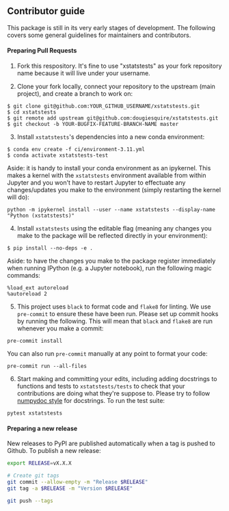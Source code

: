 ## Contributor guide

This package is still in its very early stages of development. The following covers some general guidelines for maintainers and contributors.

#### Preparing Pull Requests
1. Fork this respository. It's fine to use "xstatstests" as your fork repository name because it will live under your username.

2. Clone your fork locally, connect your repository to the upstream (main project), and create a branch to work on:

```
$ git clone git@github.com:YOUR_GITHUB_USERNAME/xstatstests.git
$ cd xstatstests
$ git remote add upstream git@github.com:dougiesquire/xstatstests.git
$ git checkout -b YOUR-BUGFIX-FEATURE-BRANCH-NAME master
```

3. Install `xstatstests`'s dependencies into a new conda environment:

```
$ conda env create -f ci/environment-3.11.yml
$ conda activate xstatstests-test
```

Aside: it is handy to install your conda environment as an ipykernel. This makes a kernel with the `xstatstests` environment available from within Jupyter and you won't have to restart Jupyter to effectuate any changes/updates you make to the environment (simply restarting the kernel will do):

```
python -m ipykernel install --user --name xstatstests --display-name "Python (xstatstests)"
```

4. Install `xstatstests` using the editable flag (meaning any changes you make to the package will be reflected directly in your environment):

```
$ pip install --no-deps -e .
```

Aside: to have the changes you make to the package register immediately when running IPython (e.g. a Jupyter notebook), run the following magic commands:

```
%load_ext autoreload
%autoreload 2 
```

5. This project uses `black` to format code and `flake8` for linting. We use `pre-commit` to ensure these have been run. Please set up commit hooks by running the following. This will mean that `black` and `flake8` are run whenever you make a commit:

```
pre-commit install
```

You can also run `pre-commit` manually at any point to format your code:

```
pre-commit run --all-files
 ```

6. Start making and committing your edits, including adding docstrings to functions and tests to `xstatstests/tests` to check that your contributions are doing what they're suppose to. Please try to follow [numpydoc style](https://numpydoc.readthedocs.io/en/latest/format.html) for docstrings. To run the test suite:

```
pytest xstatstests
```

#### Preparing a new release

New releases to PyPI are published automatically when a tag is pushed to Github. To publish a new release:

```bash
export RELEASE=vX.X.X

# Create git tags
git commit --allow-empty -m "Release $RELEASE"
git tag -a $RELEASE -m "Version $RELEASE"

git push --tags
```
